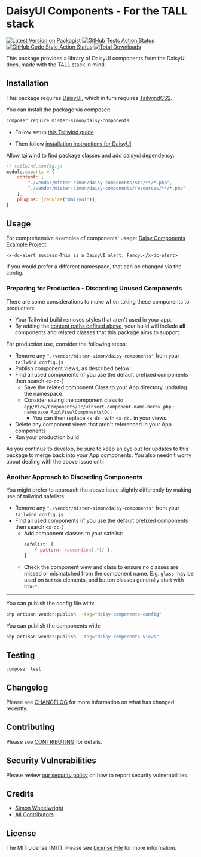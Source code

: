 # DaisyUI Components - For the TALL stack

[![Latest Version on Packagist](https://img.shields.io/packagist/v/mister-simon/daisy-components.svg?style=flat-square)](https://packagist.org/packages/mister-simon/daisy-components)
[![GitHub Tests Action Status](https://img.shields.io/github/actions/workflow/status/mister-simon/daisy-components/run-tests.yml?branch=main&label=tests&style=flat-square)](https://github.com/mister-simon/daisy-components/actions?query=workflow%3Arun-tests+branch%3Amain)
[![GitHub Code Style Action Status](https://img.shields.io/github/actions/workflow/status/mister-simon/daisy-components/fix-php-code-style-issues.yml?branch=main&label=code%20style&style=flat-square)](https://github.com/mister-simon/daisy-components/actions?query=workflow%3A"Fix+PHP+code+style+issues"+branch%3Amain)
[![Total Downloads](https://img.shields.io/packagist/dt/mister-simon/daisy-components.svg?style=flat-square)](https://packagist.org/packages/mister-simon/daisy-components)

This package provides a library of DaisyUI components from the DaisyUI docs, made with the TALL stack in mind.


## Installation

This package requires [DaisyUI](https://daisyui.com/), which in turn requires [TailwindCSS](https://tailwindcss.com/).

You can install the package via composer:

```bash
composer require mister-simon/daisy-components
```

- Follow setup [this Tailwind guide](https://tailwindcss.com/docs/guides/laravel).

- Then follow [installation instructions for DaisyUI](https://daisyui.com/docs/install/).

Allow tailwind to find package classes and add daisyui dependency:

```js
// tailwind.config.js
module.exports = {
    content: [
        "./vendor/mister-simon/daisy-components/src/**/*.php",
        "./vendor/mister-simon/daisy-components/resources/**/*.php"
    ],
    plugins: [require("daisyui")],
}
```

## Usage

For comprehensive examples of components' usage: [Daisy Components Example Project](https://github.com/mister-simon/daisy-components-project).

```blade
<x-dc-alert success>This is a DaisyUI alert. Fancy.</x-dc-alert>
```

If you would prefer a different namespace, that can be changed via the config.

### Preparing for Production - Discarding Unused Components

There are some considerations to make when taking these components to production:

- Your Tailwind build removes styles that aren't used in your app.
- By adding the [content paths defined above](#installation), your build will include **all** components and related classes that this package aims to support.

For production use, consider the following steps:

- Remove any `"./vendor/mister-simon/daisy-components"` from your `tailwind.config.js`
- Publish component views, as described below
- Find all used components (if you use the default prefixed components then search `<x-dc-`)
  - Save the related component Class to your App directory, updating the namespace.
  - Consider saving the component class to `app/View/Components/Dc/<insert-component-name-here>.php` - `namespace App\View\Components\Dc;`
    - You can then replace `<x-dc-` with `<x-dc.` in your views.
- Delete any component views that aren't referenced in your App components
- Run your production build

As you continue to develop, be sure to keep an eye out for updates to this package to merge back into your App components. You also needn't worry about dealing with the above issue until

### Another Approach to Discarding Components

You might prefer to approach the above issue slightly differently by making use of tailwind safelists:

- Remove any `"./vendor/mister-simon/daisy-components"` from your `tailwind.config.js`
- Find all used components (if you use the default prefixed components then search `<x-dc-`)
  - Add component classes to your safelist:
    ```js
    safelist: [
        { pattern: /accordion(.*)/ },
    ]
    ```
  - Check the component view and class to ensure no classes are missed or mismatched from the component name. E.g. `glass` may be used on `button` elements, and button classes generally start with `btn-*`.


-------

You can publish the config file with:

```bash
php artisan vendor:publish --tag="daisy-components-config"
```

You can publish the components with:

```bash
php artisan vendor:publish --tag="daisy-components-views"
```


## Testing

```bash
composer test
```

## Changelog

Please see [CHANGELOG](CHANGELOG.md) for more information on what has changed recently.

## Contributing

Please see [CONTRIBUTING](CONTRIBUTING.md) for details.

## Security Vulnerabilities

Please review [our security policy](../../security/policy) on how to report security vulnerabilities.

## Credits

- [Simon Wheelwright](https://github.com/mister-simon)
- [All Contributors](../../contributors)

## License

The MIT License (MIT). Please see [License File](LICENSE.md) for more information.
